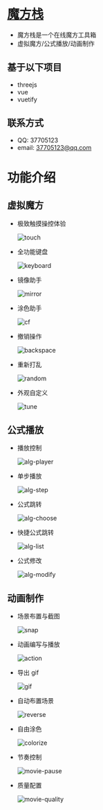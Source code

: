 # [魔方栈](https://huazhechen.gitee.io/cuber)

- 魔方栈是一个在线魔方工具箱
- 虚拟魔方/公式播放/动画制作

## 基于以下项目

- threejs
- vue
- vuetify

## 联系方式

- QQ: 37705123
- email: 37705123@qq.com

# 功能介绍

## 虚拟魔方

- 极致触摸操控体验

  ![touch](https://gitee.com/huazhechen/cuber/raw/master/screenshot/touch.gif)

- 全功能键盘

  ![keyboard](https://gitee.com/huazhechen/cuber/raw/master/screenshot/keyboard.gif)

- 镜像助手

  ![mirror](https://gitee.com/huazhechen/cuber/raw/master/screenshot/mirror.gif)

- 涂色助手

  ![cf](https://gitee.com/huazhechen/cuber/raw/master/screenshot/cf.gif)

- 撤销操作

  ![backspace](https://gitee.com/huazhechen/cuber/raw/master/screenshot/backspace.gif)

- 重新打乱

  ![random](https://gitee.com/huazhechen/cuber/raw/master/screenshot/random.gif)

- 外观自定义

  ![tune](https://gitee.com/huazhechen/cuber/raw/master/screenshot/tune.gif)

## 公式播放

- 播放控制

  ![alg-player](https://gitee.com/huazhechen/cuber/raw/master/screenshot/alg-player.gif)

- 单步播放

  ![alg-step](https://gitee.com/huazhechen/cuber/raw/master/screenshot/alg-step.gif)


- 公式跳转

  ![alg-choose](https://gitee.com/huazhechen/cuber/raw/master/screenshot/alg-choose.gif)

- 快捷公式跳转

  ![alg-list](https://gitee.com/huazhechen/cuber/raw/master/screenshot/alg-list.gif)

- 公式修改

  ![alg-modify](https://gitee.com/huazhechen/cuber/raw/master/screenshot/alg-modify.gif)

## 动画制作

- 场景布置与截图

  ![snap](https://gitee.com/huazhechen/cuber/raw/master/screenshot/snap.gif)

- 动画编写与播放

  ![action](https://gitee.com/huazhechen/cuber/raw/master/screenshot/action.gif)

- 导出 gif

  ![gif](https://gitee.com/huazhechen/cuber/raw/master/screenshot/gif.gif)

- 自动布置场景

  ![reverse](https://gitee.com/huazhechen/cuber/raw/master/screenshot/reverse.gif)

- 自由涂色

  ![colorize](https://gitee.com/huazhechen/cuber/raw/master/screenshot/colorize.gif)

- 节奏控制

  ![movie-pause](https://gitee.com/huazhechen/cuber/raw/master/screenshot/movie-pause.gif)

- 质量配置

  ![movie-quality](https://gitee.com/huazhechen/cuber/raw/master/screenshot/movie-quality.gif)
